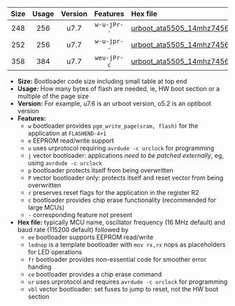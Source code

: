 |Size|Usage|Version|Features|Hex file|
|:-:|:-:|:-:|:-:|:--|
|248|256|u7.7|`w-u-jPr--`|[urboot_ata5505_14mhz7456_115200bps_lednop_ur_vbl.hex](https://raw.githubusercontent.com/stefanrueger/urboot.hex/main/mcus/ata5505/fcpu_14mhz7456/115200_bps/urboot_ata5505_14mhz7456_115200bps_lednop_ur_vbl.hex)|
|252|256|u7.7|`w-u-jpr--`|[urboot_ata5505_14mhz7456_115200bps_lednop_fr_ur_vbl.hex](https://raw.githubusercontent.com/stefanrueger/urboot.hex/main/mcus/ata5505/fcpu_14mhz7456/115200_bps/urboot_ata5505_14mhz7456_115200bps_lednop_fr_ur_vbl.hex)|
|358|384|u7.7|`weu-jPr-c`|[urboot_ata5505_14mhz7456_115200bps_ee_lednop_fr_ce_ur_vbl.hex](https://raw.githubusercontent.com/stefanrueger/urboot.hex/main/mcus/ata5505/fcpu_14mhz7456/115200_bps/urboot_ata5505_14mhz7456_115200bps_ee_lednop_fr_ce_ur_vbl.hex)|

- **Size:** Bootloader code size including small table at top end
- **Usage:** How many bytes of flash are needed, ie, HW boot section or a multiple of the page size
- **Version:** For example, u7.6 is an urboot version, o5.2 is an optiboot version
- **Features:**
  + `w` bootloader provides `pgm_write_page(sram, flash)` for the application at `FLASHEND-4+1`
  + `e` EEPROM read/write support
  + `u` uses urprotocol requiring `avrdude -c urclock` for programming
  + `j` vector bootloader: applications *need to be patched externally*, eg, using `avrdude -c urclock`
  + `p` bootloader protects itself from being overwritten
  + `P` vector bootloader only: protects itself and reset vector from being overwritten
  + `r` preserves reset flags for the application in the register R2
  + `c` bootloader provides chip erase functionality (recommended for large MCUs)
  + `-` corresponding feature not present
- **Hex file:** typically MCU name, oscillator frequency (16 MHz default) and baud rate (115200 default) followed by
  + `ee` bootloader supports EEPROM read/write
  + `lednop` is a template bootloader with `mov rx,rx` nops as placeholders for LED operations
  + `fr` bootloader provides non-essential code for smoother error handing
  + `ce` bootloader provides a chip erase command
  + `ur` uses urprotocol and requires `avrdude -c urclock` for programming
  + `vbl` vector bootloader: set fuses to jump to reset, not the HW boot section
